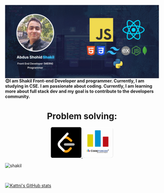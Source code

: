 <img align="left" src="https://raw.githubusercontent.com/developerHub01/developerHub01/main/assets/banner.jpg" alt="shakil" />


 #### 😊I am Shakil Front-end Developer and programmer. Currently, I am studying in CSE. I am passionate about coding. Currently, I am learning more about full stack dev and my goal is to contribute to the developers community.

<center>

# Problem solving:

</center>
<center align="center">
<a target="_blank" href="https://leetcode.com/shakil102043/">
<img src="https://raw.githubusercontent.com/developerHub01/developerHub01/main/assets/leetcode.png" width="100"/>
</a>
<span width="50"></span>
<a target="_blank" href="https://codeforces.com/profile/abdusShohidShakil">
<img src="https://raw.githubusercontent.com/developerHub01/developerHub01/main/assets/codeforces.png" width="100"/>
</center>

<p><img align="left" src="https://github-readme-stats.vercel.app/api/top-langs?username=developerHub01&show_icons=true&locale=en&layout=compact" alt="shakil" /></p>

<br/>
<br/>
<br/>
<div>

![Kattni's GitHub stats](https://github-readme-stats.vercel.app/api?username=developerHub01&theme=tokyonight&show_icons=true)
</div>
